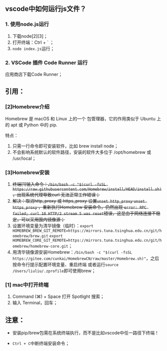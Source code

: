 vscode中如何运行js文件？
---
### 1. 使用node.js运行
1. 下载node[2][3]；
2. 打开终端：Ctrl + ` ；
3. `node index.js`运行；

### 2. VSCode 插件 Code Runner 运行
应用商店下载Code Runner；

引用：
---

### [2]Homebrew介绍
Homebrew 是 macOS 和 Linux 上的一个 包管理器，它的作用类似于 Ubuntu 上的 apt 或 Python 中的 pip.

特点：
1. 只需一行命令即可安装软件，比如 brew install node；
2. 不会影响系统默认的软件路径，安装的软件大多位于 /opt/homebrew 或 /usr/local；

### [3]Homebrew安装
1. ~~终端[1]输入命令：`/bin/bash -c "$(curl -fsSL https://raw.githubusercontent.com/Homebrew/install/HEAD/install.sh)`，出现系统代理导致curl 无法正常工作错误；~~
2. ~~解决：取消http_proxy 或 https_proxy 设置`unset http_proxy` `unset https_proxy` ，重新执行Homebrew 安装命令，仍然出现
   `error: RPC failed; curl 18 HTTP/2 stream 5 was reset`错误，这是由于网络连接不稳定，可以采用国内镜像源；~~
3. 设置环境变量为清华镜像（临时）：`export HOMEBREW_BREW_GIT_REMOTE=https://mirrors.tuna.tsinghua.edu.cn/git/homebrew/brew.git`
   `export HOMEBREW_CORE_GIT_REMOTE=https://mirrors.tuna.tsinghua.edu.cn/git/homebrew/homebrew-core.git`；
4. 用清华镜像源安装Homebrew：`/bin/bash -c "$(curl -fsSL https://gitee.com/cunkai/HomebrewCN/raw/master/Homebrew.sh)"`，之后按命令行提示配置环境变量、重启终端
   或者运行`source /Users/liuliu/.zprofile`即可使用brew；

### [1] mac中打开终端
1. Command (⌘) + Space 打开 Spotlight 搜索；
2. 输入 Terminal，回车；

注意：
---

- 安装pip/brew包需在系统终端执行，而不是比如vscode中任一路径下终端！

- `Ctrl + C`中断终端安装命令；

